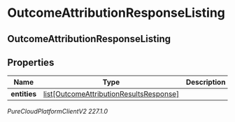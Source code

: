 # OutcomeAttributionResponseListing

## OutcomeAttributionResponseListing

## Properties

|Name | Type | Description | Notes|
|------------ | ------------- | ------------- | -------------|
| **entities** | [list[OutcomeAttributionResultsResponse]](OutcomeAttributionResultsResponse) |  | [optional] |



_PureCloudPlatformClientV2 227.1.0_
